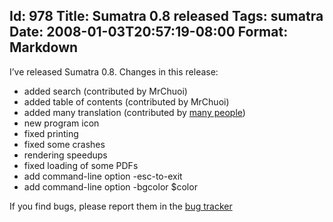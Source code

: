 Id: 978
Title: Sumatra 0.8 released
Tags: sumatra
Date: 2008-01-03T20:57:19-08:00
Format: Markdown
--------------
I’ve released Sumatra 0.8. Changes in this release:

-   added search (contributed by MrChuoi)
-   added table of contents (contributed by MrChuoi)
-   added many translation (contributed by [many
    people](http://blog.kowalczyk.info/software/sumatrapdf/translators.html))
-   new program icon
-   fixed printing
-   fixed some crashes
-   rendering speedups
-   fixed loading of some PDFs
-   add command-line option -esc-to-exit
-   add command-line option -bgcolor \$color

If you find bugs, please report them in the [bug
tracker](http://code.google.com/p/sumatrapdf/issues/list)
